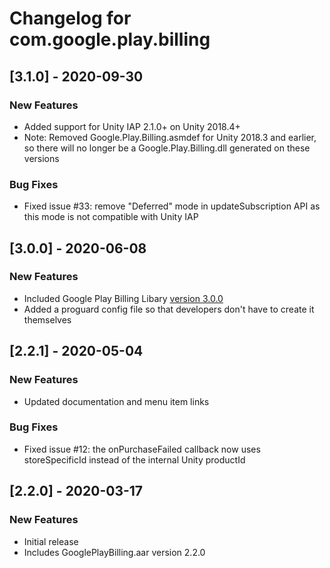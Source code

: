 # Changelog for com.google.play.billing

## [3.1.0] - 2020-09-30
### New Features
 - Added support for Unity IAP 2.1.0+ on Unity 2018.4+
 - Note: Removed Google.Play.Billing.asmdef for Unity 2018.3 and earlier, so there will no longer be a Google.Play.Billing.dll generated on these versions
 ### Bug Fixes
 - Fixed issue #33: remove "Deferred" mode in updateSubscription API as this mode is not compatible with Unity IAP

## [3.0.0] - 2020-06-08
### New Features
 - Included Google Play Billing Libary [version 3.0.0](https://developer.android.com/google/play/billing/billing_library_releases_notes)
 - Added a proguard config file so that developers don't have to create it themselves

## [2.2.1] - 2020-05-04
### New Features
 - Updated documentation and menu item links
### Bug Fixes
 - Fixed issue #12: the onPurchaseFailed callback now uses storeSpecificId instead of the internal Unity productId

## [2.2.0] - 2020-03-17
### New Features
 - Initial release
 - Includes GooglePlayBilling.aar version 2.2.0

